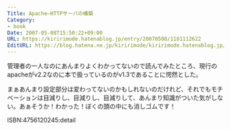 ```yaml
---
Title: Apache―HTTPサーバの構築
Category:
- book
Date: 2007-05-08T15:50:22+09:00
URL: https://kiririmode.hatenablog.jp/entry/20070508/1181112622
EditURL: https://blog.hatena.ne.jp/kiririmode/kiririmode.hatenablog.jp/atom/entry/8454420450078217345
---
```



管理者の一人なのにあんまりよくわかってないので読んでみたところ、現行のapacheがv2.2なのに本で扱っているのがv1.3であることに愕然とした。


まぁあんまり設定部分は変わってないのかもしれないのだけれど、それでもモチベーションは目減りし、目減りし、目減りして、あんまり知識がついた気がしない。あぁそうか！わかった！ぼくの頭の中にも消しゴムです！

ISBN:4756120245:detail

